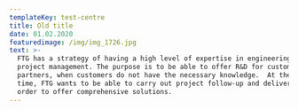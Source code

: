 ```yaml
---
templateKey: test-centre
title: Old title
date: 01.02.2020
featuredimage: /img/img_1726.jpg
text: >-
  FTG has a strategy of having a high level of expertise in engineering and
  project management. The purpose is to be able to offer R&D for customers and
  partners, when customers do not have the necessary knowledge.  At the same
  time, FTG wants to be able to carry out project follow-up and deliveries, in
  order to offer comprehensive solutions.
---
```


